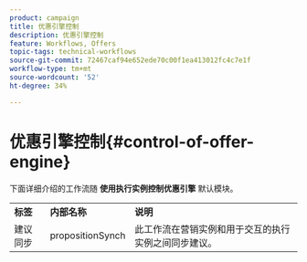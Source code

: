 ```yaml
---
product: campaign
title: 优惠引擎控制
description: 优惠引擎控制
feature: Workflows, Offers
topic-tags: technical-workflows
source-git-commit: 72467caf94e652ede70c00f1ea413012fc4c7e1f
workflow-type: tm+mt
source-wordcount: '52'
ht-degree: 34%

---
```



# 优惠引擎控制{#control-of-offer-engine}



下面详细介绍的工作流随 **使用执行实例控制优惠引擎** 默认模块。

<table> 
 <tbody> 
  <tr> 
   <td> <strong>标签</strong><br /> </td> 
   <td> <strong>内部名称</strong><br /> </td> 
   <td> <strong>说明</strong><br /> </td> 
  </tr> 
  <tr> 
   <td> <span class="uicontrol">建议同步</span> <br /> </td> 
   <td> <span class="uicontrol">propositionSynch</span> <br /> </td> 
   <td> 此工作流在营销实例和用于交互的执行实例之间同步建议。<br /> </td> 
  </tr> 
 </tbody> 
</table>

